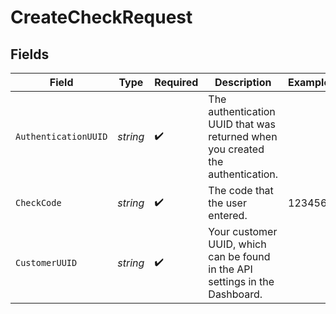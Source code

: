 # CreateCheckRequest


## Fields

| Field                                                                          | Type                                                                           | Required                                                                       | Description                                                                    | Example                                                                        |
| ------------------------------------------------------------------------------ | ------------------------------------------------------------------------------ | ------------------------------------------------------------------------------ | ------------------------------------------------------------------------------ | ------------------------------------------------------------------------------ |
| `AuthenticationUUID`                                                           | *string*                                                                       | :heavy_check_mark:                                                             | The authentication UUID that was returned when you created the authentication. |                                                                                |
| `CheckCode`                                                                    | *string*                                                                       | :heavy_check_mark:                                                             | The code that the user entered.                                                | 123456                                                                         |
| `CustomerUUID`                                                                 | *string*                                                                       | :heavy_check_mark:                                                             | Your customer UUID, which can be found in the API settings in the Dashboard.   |                                                                                |